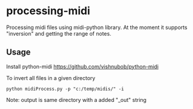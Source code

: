 # processing-midi
Processing midi files using midi-python library. At the moment it supports "inversion" and getting the range of notes.

Usage
----
Install python-midi https://github.com/vishnubob/python-midi

To invert all files in a given directory
```
python midiProcess.py -p "c:/temp/midis/" -i
```

Note: output is same directory with a added "_out" string

